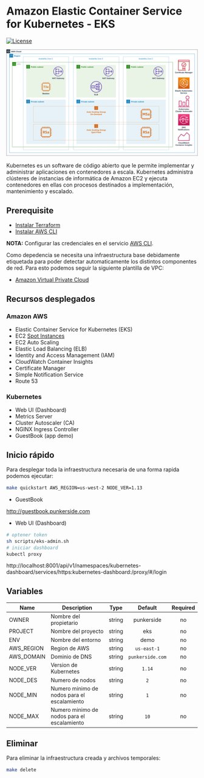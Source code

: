 # Amazon Elastic Container Service for Kubernetes - EKS

[![License](https://img.shields.io/badge/License-Apache%202.0-blue.svg)](https://opensource.org/licenses/Apache-2.0)

![IMAGE](docs/img/architecture.png)

Kubernetes es un software de código abierto que le permite implementar y administrar aplicaciones en contenedores a escala. Kubernetes administra clústeres de instancias de informática de Amazon EC2 y ejecuta contenedores en ellas con procesos destinados a implementación, mantenimiento y escalado.

## Prerequisite


* [Instalar Terraform](https://learn.hashicorp.com/terraform/getting-started/install.html)
* [Instalar AWS CLI](https://docs.aws.amazon.com/cli/latest/userguide/cli-chap-install.html)

**NOTA:** Configurar las credenciales en el servicio [AWS CLI](https://docs.aws.amazon.com/cli/latest/reference/configure/).

Como depedencia se necesita una infraestructura base debidamente etiquetada para poder detectar automaticamente los distintos componentes de red. Para esto podemos seguir la siguiente plantilla de VPC:

* [Amazon Virtual Private Cloud](https://github.com/punkerside/terraform-aws-template-vpc)

## Recursos desplegados

### Amazon AWS

* Elastic Container Service for Kubernetes (EKS)
* EC2 [Spot Instances](https://aws.amazon.com/es/ec2/spot/)
* EC2 Auto Scaling
* Elastic Load Balancing (ELB)
* Identity and Access Management (IAM)
* CloudWatch Container Insights
* Certificate Manager
* Simple Notification Service
* Route 53

### Kubernetes

* Web UI (Dashboard)
* Metrics Server
* Cluster Autoscaler (CA)
* NGINX Ingress Controller
* GuestBook (app demo)

## Inicio rápido

Para desplegar toda la infraestructura necesaria de una forma rapida podemos ejecutar:

```bash
make quickstart AWS_REGION=us-west-2 NODE_VER=1.13
```

* GuestBook

http://guestbook.punkerside.com

* Web UI (Dashboard)

```bash
# optener token
sh scripts/eks-admin.sh
# iniciar dashboard
kubectl proxy
```

http://localhost:8001/api/v1/namespaces/kubernetes-dashboard/services/https:kubernetes-dashboard:/proxy/#/login

## Variables

| Name | Description | Type | Default | Required |
|------|-------------|:----:|:-----:|:-----:|
| OWNER | Nombre del propietario | string | punkerside | no |
| PROJECT | Nombre del proyecto | string | eks | no |
| ENV | Nombre del entorno | string | demo | no |
| AWS_REGION | Region de AWS | string | `us-east-1` | no |
| AWS_DOMAIN | Dominio de DNS | string | `punkerside.com` | no |
| NODE_VER | Version de Kubernetes | string | `1.14` | no |
| NODE_DES | Numero de nodos | string | `2` | no |
| NODE_MIN | Numero minimo de nodos para el escalamiento| string | `1` | no |
| NODE_MAX | Numero minimo de nodos para el escalamiento| string | `10` | no |

## Eliminar

Para eliminar la infraestructura creada y archivos temporales:

```bash
make delete
```